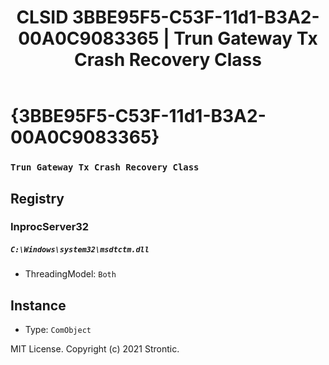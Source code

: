 ﻿---
title: "CLSID 3BBE95F5-C53F-11d1-B3A2-00A0C9083365 | Trun Gateway Tx Crash Recovery Class"
excerpt: What is COM-Object CLSID 3BBE95F5-C53F-11d1-B3A2-00A0C9083365?
---

# {3BBE95F5-C53F-11d1-B3A2-00A0C9083365}

### `Trun Gateway Tx Crash Recovery Class`

## Registry


### InprocServer32

##### `C:\Windows\system32\msdtctm.dll`
* ThreadingModel: `Both`

## Instance

* Type: `ComObject`

MIT License. Copyright (c) 2021 Strontic.


